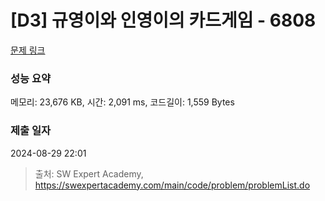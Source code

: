 # [D3] 규영이와 인영이의 카드게임 - 6808 

[문제 링크](https://swexpertacademy.com/main/code/problem/problemDetail.do?contestProbId=AWgv9va6HnkDFAW0) 

### 성능 요약

메모리: 23,676 KB, 시간: 2,091 ms, 코드길이: 1,559 Bytes

### 제출 일자

2024-08-29 22:01



> 출처: SW Expert Academy, https://swexpertacademy.com/main/code/problem/problemList.do